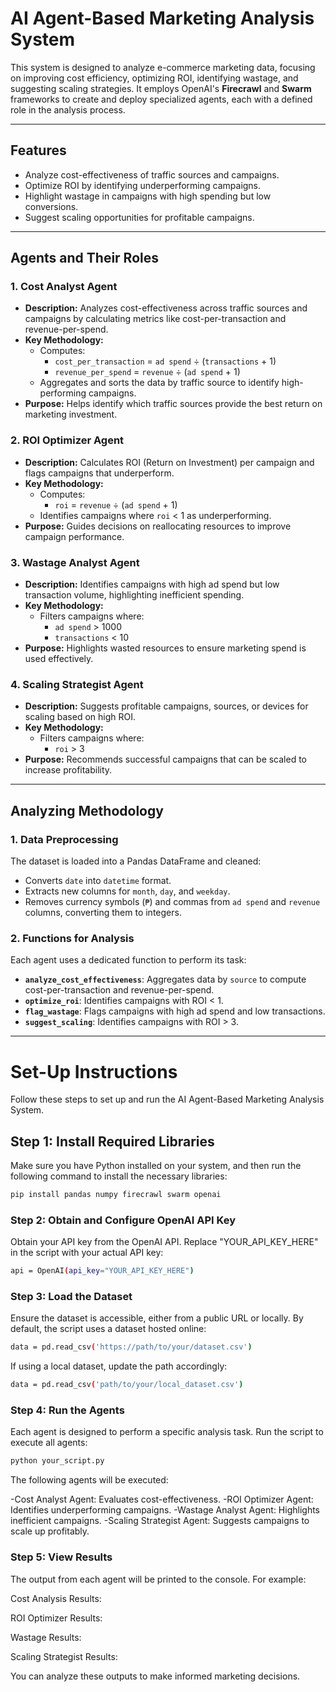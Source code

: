 # AI Agent-Based Marketing Analysis System

This system is designed to analyze e-commerce marketing data, focusing on improving cost efficiency, optimizing ROI, identifying wastage, and suggesting scaling strategies. It employs OpenAI's **Firecrawl** and **Swarm** frameworks to create and deploy specialized agents, each with a defined role in the analysis process.

---

## Features

- Analyze cost-effectiveness of traffic sources and campaigns.
- Optimize ROI by identifying underperforming campaigns.
- Highlight wastage in campaigns with high spending but low conversions.
- Suggest scaling opportunities for profitable campaigns.

---

## Agents and Their Roles

### **1. Cost Analyst Agent**
- **Description:** 
  Analyzes cost-effectiveness across traffic sources and campaigns by calculating metrics like cost-per-transaction and revenue-per-spend.
- **Key Methodology:**
  - Computes:
    - `cost_per_transaction` = `ad spend` ÷ (`transactions` + 1)
    - `revenue_per_spend` = `revenue` ÷ (`ad spend` + 1)
  - Aggregates and sorts the data by traffic source to identify high-performing campaigns.
- **Purpose:** Helps identify which traffic sources provide the best return on marketing investment.

### **2. ROI Optimizer Agent**
- **Description:** 
  Calculates ROI (Return on Investment) per campaign and flags campaigns that underperform.
- **Key Methodology:**
  - Computes:
    - `roi` = `revenue` ÷ (`ad spend` + 1)
  - Identifies campaigns where `roi` < 1 as underperforming.
- **Purpose:** Guides decisions on reallocating resources to improve campaign performance.

### **3. Wastage Analyst Agent**
- **Description:** 
  Identifies campaigns with high ad spend but low transaction volume, highlighting inefficient spending.
- **Key Methodology:**
  - Filters campaigns where:
    - `ad spend` > 1000
    - `transactions` < 10
- **Purpose:** Highlights wasted resources to ensure marketing spend is used effectively.

### **4. Scaling Strategist Agent**
- **Description:** 
  Suggests profitable campaigns, sources, or devices for scaling based on high ROI.
- **Key Methodology:**
  - Filters campaigns where:
    - `roi` > 3
- **Purpose:** Recommends successful campaigns that can be scaled to increase profitability.

---

## Analyzing Methodology

### **1. Data Preprocessing**
The dataset is loaded into a Pandas DataFrame and cleaned:
- Converts `date` into `datetime` format.
- Extracts new columns for `month`, `day`, and `weekday`.
- Removes currency symbols (`₱`) and commas from `ad spend` and `revenue` columns, converting them to integers.

### **2. Functions for Analysis**
Each agent uses a dedicated function to perform its task:
- **`analyze_cost_effectiveness`**: Aggregates data by `source` to compute cost-per-transaction and revenue-per-spend.
- **`optimize_roi`**: Identifies campaigns with ROI < 1.
- **`flag_wastage`**: Flags campaigns with high ad spend and low transactions.
- **`suggest_scaling`**: Identifies campaigns with ROI > 3.

---
# Set-Up Instructions

Follow these steps to set up and run the AI Agent-Based Marketing Analysis System.

## Step 1: Install Required Libraries

Make sure you have Python installed on your system, and then run the following command to install the necessary libraries:

```bash
pip install pandas numpy firecrawl swarm openai
```

### **Step 2: Obtain and Configure OpenAI API Key**

Obtain your API key from the OpenAI API.
Replace "YOUR_API_KEY_HERE" in the script with your actual API key:

```bash
api = OpenAI(api_key="YOUR_API_KEY_HERE")
```
### **Step 3: Load the Dataset**

Ensure the dataset is accessible, either from a public URL or locally. By default, the script uses a dataset hosted online:

```bash
data = pd.read_csv('https://path/to/your/dataset.csv')
```
If using a local dataset, update the path accordingly:

```bash
data = pd.read_csv('path/to/your/local_dataset.csv')
```
### **Step 4: Run the Agents**

Each agent is designed to perform a specific analysis task. Run the script to execute all agents:

```bash
python your_script.py
```

The following agents will be executed:

-Cost Analyst Agent: Evaluates cost-effectiveness.
-ROI Optimizer Agent: Identifies underperforming campaigns.
-Wastage Analyst Agent: Highlights inefficient campaigns.
-Scaling Strategist Agent: Suggests campaigns to scale up profitably.

### **Step 5: View Results**

The output from each agent will be printed to the console. For example:


Cost Analysis Results:
<Summary of cost-effectiveness per source>

ROI Optimizer Results:
<Summary of campaigns with low ROI>

Wastage Results:
<Summary of campaigns with high wastage>

Scaling Strategist Results:
<Summary of campaigns for scaling>
You can analyze these outputs to make informed marketing decisions.

